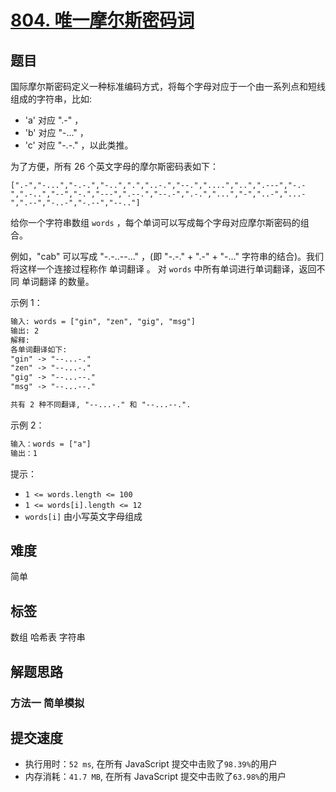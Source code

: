 # [804. 唯一摩尔斯密码词](https://leetcode-cn.com/problems/unique-morse-code-words/)

## 题目

国际摩尔斯密码定义一种标准编码方式，将每个字母对应于一个由一系列点和短线组成的字符串，比如:

- 'a' 对应 ".-" ，
- 'b' 对应 "-..." ，
- 'c' 对应 "-.-." ，以此类推。

为了方便，所有 26 个英文字母的摩尔斯密码表如下：

`[".-","-...","-.-.","-..",".","..-.","--.","....","..",".---","-.-",".-..","--","-.","---",".--.","--.-",".-.","...","-","..-","...-",".--","-..-","-.--","--.."]`

给你一个字符串数组 `words` ，每个单词可以写成每个字母对应摩尔斯密码的组合。

例如，"cab" 可以写成 "-.-..--..." ，(即 "-.-." + ".-" + "-..." 字符串的结合)。我们将这样一个连接过程称作 单词翻译 。
对 `words` 中所有单词进行单词翻译，返回不同 单词翻译 的数量。

示例 1：

```txt
输入: words = ["gin", "zen", "gig", "msg"]
输出: 2
解释:
各单词翻译如下:
"gin" -> "--...-."
"zen" -> "--...-."
"gig" -> "--...--."
"msg" -> "--...--."

共有 2 种不同翻译, "--...-." 和 "--...--.".
```

示例 2：

```txt
输入：words = ["a"]
输出：1
```

提示：

- `1 <= words.length <= 100`
- `1 <= words[i].length <= 12`
- `words[i]` 由小写英文字母组成

## 难度

简单

## 标签

数组 哈希表 字符串

## 解题思路

### 方法一 简单模拟

## 提交速度

- 执行用时：`52 ms`, 在所有 JavaScript 提交中击败了`98.39%`的用户
- 内存消耗：`41.7 MB`, 在所有 JavaScript 提交中击败了`63.98%`的用户
